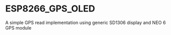 # ESP8266_GPS_OLED
A simple GPS read implementation using generic SD1306 display and NEO 6 GPS module
